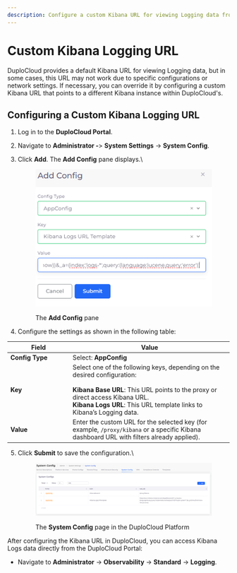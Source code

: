 ```yaml
---
description: Configure a custom Kibana URL for viewing Logging data from DuploCloud
---
```


# Custom Kibana Logging URL

DuploCloud provides a default Kibana URL for viewing Logging data, but in some cases, this URL may not work due to specific configurations or network settings. If necessary, you can override it by configuring a custom Kibana URL that points to a different Kibana instance within DuploCloud's.

## **Configuring a Custom Kibana Logging URL**

1. Log in to the **DuploCloud Portal**.
2. Navigate to **Administrator -**> **System Settings** -> **System Config**.
3.  Click **Add**. The **Add Config** pane displays.\


    <div align="left"><figure><img src="../../../../.gitbook/assets/Screenshot (343).png" alt=""><figcaption><p>The <strong>Add Config</strong> pane</p></figcaption></figure></div>
4. Configure the settings as shown in the following table:

<table data-header-hidden><thead><tr><th width="127.11114501953125">Field</th><th>Value</th></tr></thead><tbody><tr><td><strong>Config Type</strong></td><td>Select: <strong>AppConfig</strong></td></tr><tr><td><strong>Key</strong></td><td>Select one of the following keys, depending on the desired configuration:<br>    <br><strong>Kibana Base URL</strong>: This URL points to the proxy or direct access Kibana URL. <br><strong>Kibana Logs URL</strong>: This URL template links to Kibana’s Logging data.</td></tr><tr><td><strong>Value</strong></td><td>Enter the custom URL for the selected key (for example, <code>/proxy/kibana</code> or a specific Kibana dashboard URL with filters already applied).</td></tr></tbody></table>

5.  Click **Submit** to save the configuration.\


    <figure><img src="../../../../.gitbook/assets/Screenshot (360) (1).png" alt=""><figcaption><p>The <strong>System Config</strong> page in the DuploCloud Platform</p></figcaption></figure>

After configuring the Kibana URL in DuploCloud, you can access Kibana Logs data directly from the DuploCloud Portal:

* Navigate to **Administrator** -> **Observability** -> **Standard** -> **Logging**.
